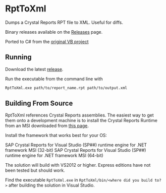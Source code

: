 # RptToXml

Dumps a Crystal Reports RPT file to XML. Useful for diffs.

Binary releases available on the [Releases](https://github.com/ajryan/RptToXml/releases) page.

Ported to C# from the [original VB project](http://code.google.com/p/rpttoxml/)

## Running

Download the latest [release](https://github.com/ajryan/RptToXml/releases).

Run the executable from the command line with 
```sh
RptToXml.exe path/to/report_name.rpt path/to/output.xml
```

## Building From Source

RptToXml references Crystal Reports assemblies. The easiest way to get them onto a development machine is to install the Crystal Reports Runtime from an MSI downloaded from [this page](https://www.sap.com/cmp/td/sap-crystal-reports-visual-studio-trial.html).

Install the framework that works best for your OS:

SAP Crystal Reports for Visual Studio (SP##) runtime engine for .NET framework MSI (32-bit)
SAP Crystal Reports for Visual Studio (SP##) runtime engine for .NET framework MSI (64-bit)

The solution will build with VS2012 or higher. Express editions have not been tested but should work.

Find the executable `RptToXml.exe` in ```RptToXml/bin/<where did you build to?>``` after building the solution in Visual Studio.